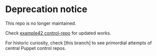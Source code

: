 # Deprecation notice

This repo is no longer maintained.

Check [example42 control-repo](https://github.com/example42/control-repo) for updated works.

For historic curiosity, check [this branch] to see primordial attempts of central Puppet control repos.


